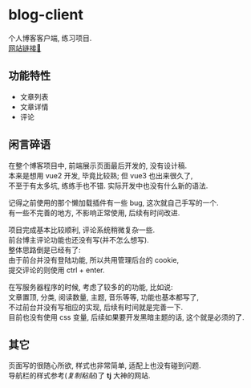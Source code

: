 # blog-client

个人博客客户端, 练习项目.  
[网站链接🔗](https://www.vaqua.top/)

## 功能特性

- 文章列表
- 文章详情
- 评论

## 闲言碎语

在整个博客项目中, 前端展示页面最后开发的, 没有设计稿.  
本来是想用 vue2 开发, 毕竟比较熟; 但 vue3 也出来很久了,  
不至于有太多坑, 练练手也不错. 实际开发中也没有什么新的语法.  

记得之前使用的那个懒加载插件有一些 bug, 这次就自己手写的一个.  
有一些不完善的地方, 不影响正常使用, 后续有时间改进.  

项目完成基本比较顺利, 评论系统稍微复杂一些.  
前台博主评论功能也还没有写(并不怎么想写).  
整体思路倒是已经有了:  
由于前台并没有登陆功能, 所以共用管理后台的 cookie,  
提交评论的则使用 ctrl + enter.  

在写服务器程序的时候, 考虑了较多的的功能, 比如说:  
文章置顶, 分类, 阅读数量, 主题, 音乐等等, 功能也基本都写了,  
不过前台并没有写相应的实现, 后续有时间就是完善一下.  
目前也没有使用 css 变量, 后续如果要开发黑暗主题的话, 这个就是必须的了.  

## 其它

页面写的很随心所欲, 样式也非常简单, 适配上也没有碰到问题.  
导航栏的样式参考(*复制粘贴*)了 **tj** 大神的网站. 
